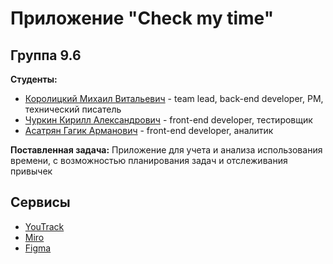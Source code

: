 # Приложение "Check my time"
## Группа 9.6
**Студенты:**
 - [Королицкий Михаил Витальевич](https://github.com/m-i-k-o-r) - team lead, back-end developer, PM, технический писатель
 - [Чуркин Кирилл Александрович](https://github.com/KirilliT) - front-end developer, тестировщик
 - [Асатрян Гагик Арманович](https://github.com/Dockstage) - front-end developer, аналитик

**Поставленная задача:**
	Приложение для учета и анализа использования времени, с возможностью планирования задач и отслеживания привычек

## Сервисы

 - [YouTrack](https://tp9-6.youtrack.cloud)  
 - [Miro](https://miro.com/app/board/uXjVNsyfQq4=/?share_link_id=383535833690)
 - [Figma](https://www.figma.com/file/vV0wEGjiZyZ1sDql3YphmZ/team-9.6?type=design&node-id=0%3A1&mode=design&t=PZxZ2sHXDrvOWH0q-1)
